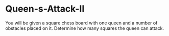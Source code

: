 # Queen-s-Attack-II
You will be given a square chess board with one queen and a number of obstacles placed on it. Determine how many squares the queen can attack.
